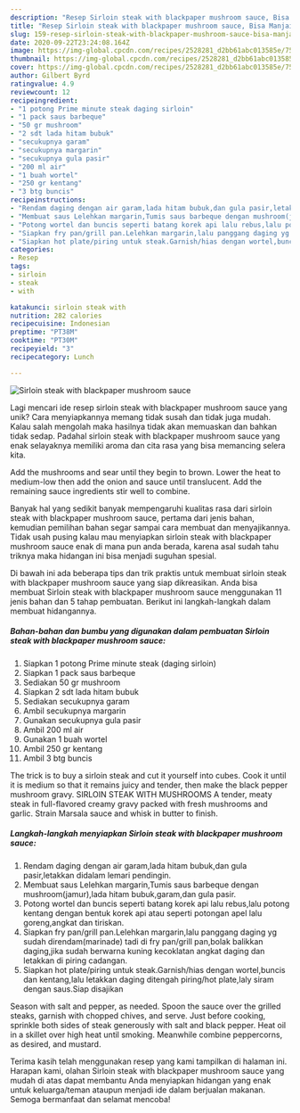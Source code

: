 ```yaml
---
description: "Resep Sirloin steak with blackpaper mushroom sauce, Bisa Manjain Lidah"
title: "Resep Sirloin steak with blackpaper mushroom sauce, Bisa Manjain Lidah"
slug: 159-resep-sirloin-steak-with-blackpaper-mushroom-sauce-bisa-manjain-lidah
date: 2020-09-22T23:24:08.164Z
image: https://img-global.cpcdn.com/recipes/2528281_d2bb61abc013585e/751x532cq70/sirloin-steak-with-blackpaper-mushroom-sauce-foto-resep-utama.jpg
thumbnail: https://img-global.cpcdn.com/recipes/2528281_d2bb61abc013585e/751x532cq70/sirloin-steak-with-blackpaper-mushroom-sauce-foto-resep-utama.jpg
cover: https://img-global.cpcdn.com/recipes/2528281_d2bb61abc013585e/751x532cq70/sirloin-steak-with-blackpaper-mushroom-sauce-foto-resep-utama.jpg
author: Gilbert Byrd
ratingvalue: 4.9
reviewcount: 12
recipeingredient:
- "1 potong Prime minute steak daging sirloin"
- "1 pack saus barbeque"
- "50 gr mushroom"
- "2 sdt lada hitam bubuk"
- "secukupnya garam"
- "secukupnya margarin"
- "secukupnya gula pasir"
- "200 ml air"
- "1 buah wortel"
- "250 gr kentang"
- "3 btg buncis"
recipeinstructions:
- "Rendam daging dengan air garam,lada hitam bubuk,dan gula pasir,letakkan didalam lemari pendingin."
- "Membuat saus Lelehkan margarin,Tumis saus barbeque dengan mushroom(jamur),lada hitam bubuk,garam,dan gula pasir."
- "Potong wortel dan buncis seperti batang korek api lalu rebus,lalu potong kentang dengan bentuk korek api atau seperti potongan apel lalu goreng,angkat dan tiriskan."
- "Siapkan fry pan/grill pan.Lelehkan margarin,lalu panggang daging yg sudah direndam(marinade) tadi di fry pan/grill pan,bolak balikkan daging,jika sudah berwarna kuning kecoklatan angkat daging dan letakkan di piring cadangan."
- "Siapkan hot plate/piring untuk steak.Garnish/hias dengan wortel,buncis dan kentang,lalu letakkan daging ditengah piring/hot plate,laly siram dengan saus.Siap disajikan"
categories:
- Resep
tags:
- sirloin
- steak
- with

katakunci: sirloin steak with 
nutrition: 282 calories
recipecuisine: Indonesian
preptime: "PT38M"
cooktime: "PT30M"
recipeyield: "3"
recipecategory: Lunch

---
```



![Sirloin steak with blackpaper mushroom sauce](https://img-global.cpcdn.com/recipes/2528281_d2bb61abc013585e/751x532cq70/sirloin-steak-with-blackpaper-mushroom-sauce-foto-resep-utama.jpg)

Lagi mencari ide resep sirloin steak with blackpaper mushroom sauce yang unik? Cara menyiapkannya memang tidak susah dan tidak juga mudah. Kalau salah mengolah maka hasilnya tidak akan memuaskan dan bahkan tidak sedap. Padahal sirloin steak with blackpaper mushroom sauce yang enak selayaknya memiliki aroma dan cita rasa yang bisa memancing selera kita.

Add the mushrooms and sear until they begin to brown. Lower the heat to medium-low then add the onion and sauce until translucent. Add the remaining sauce ingredients stir well to combine.

Banyak hal yang sedikit banyak mempengaruhi kualitas rasa dari sirloin steak with blackpaper mushroom sauce, pertama dari jenis bahan, kemudian pemilihan bahan segar sampai cara membuat dan menyajikannya. Tidak usah pusing kalau mau menyiapkan sirloin steak with blackpaper mushroom sauce enak di mana pun anda berada, karena asal sudah tahu triknya maka hidangan ini bisa menjadi suguhan spesial.


Di bawah ini ada beberapa tips dan trik praktis untuk membuat sirloin steak with blackpaper mushroom sauce yang siap dikreasikan. Anda bisa membuat Sirloin steak with blackpaper mushroom sauce menggunakan 11 jenis bahan dan 5 tahap pembuatan. Berikut ini langkah-langkah dalam membuat hidangannya.

<!--inarticleads1-->

##### Bahan-bahan dan bumbu yang digunakan dalam pembuatan Sirloin steak with blackpaper mushroom sauce:

1. Siapkan 1 potong Prime minute steak (daging sirloin)
1. Siapkan 1 pack saus barbeque
1. Sediakan 50 gr mushroom
1. Siapkan 2 sdt lada hitam bubuk
1. Sediakan secukupnya garam
1. Ambil secukupnya margarin
1. Gunakan secukupnya gula pasir
1. Ambil 200 ml air
1. Gunakan 1 buah wortel
1. Ambil 250 gr kentang
1. Ambil 3 btg buncis


The trick is to buy a sirloin steak and cut it yourself into cubes. Cook it until it is medium so that it remains juicy and tender, then make the black pepper mushroom gravy. SIRLOIN STEAK WITH MUSHROOMS A tender, meaty steak in full-flavored creamy gravy packed with fresh mushrooms and garlic. Strain Marsala sauce and whisk in butter to finish. 

<!--inarticleads2-->

##### Langkah-langkah menyiapkan Sirloin steak with blackpaper mushroom sauce:

1. Rendam daging dengan air garam,lada hitam bubuk,dan gula pasir,letakkan didalam lemari pendingin.
1. Membuat saus Lelehkan margarin,Tumis saus barbeque dengan mushroom(jamur),lada hitam bubuk,garam,dan gula pasir.
1. Potong wortel dan buncis seperti batang korek api lalu rebus,lalu potong kentang dengan bentuk korek api atau seperti potongan apel lalu goreng,angkat dan tiriskan.
1. Siapkan fry pan/grill pan.Lelehkan margarin,lalu panggang daging yg sudah direndam(marinade) tadi di fry pan/grill pan,bolak balikkan daging,jika sudah berwarna kuning kecoklatan angkat daging dan letakkan di piring cadangan.
1. Siapkan hot plate/piring untuk steak.Garnish/hias dengan wortel,buncis dan kentang,lalu letakkan daging ditengah piring/hot plate,laly siram dengan saus.Siap disajikan


Season with salt and pepper, as needed. Spoon the sauce over the grilled steaks, garnish with chopped chives, and serve. Just before cooking, sprinkle both sides of steak generously with salt and black pepper. Heat oil in a skillet over high heat until smoking. Meanwhile combine peppercorns, as desired, and mustard. 

Terima kasih telah menggunakan resep yang kami tampilkan di halaman ini. Harapan kami, olahan Sirloin steak with blackpaper mushroom sauce yang mudah di atas dapat membantu Anda menyiapkan hidangan yang enak untuk keluarga/teman ataupun menjadi ide dalam berjualan makanan. Semoga bermanfaat dan selamat mencoba!
